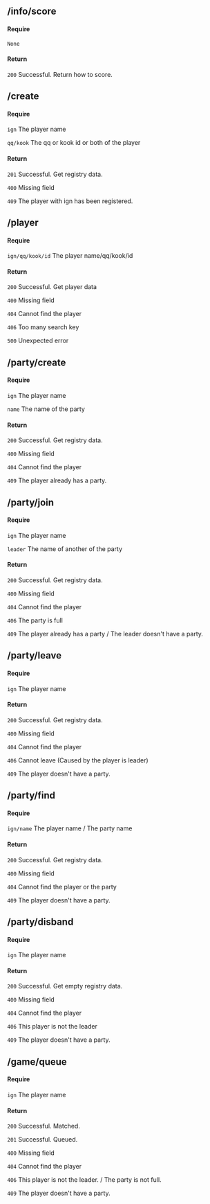 ## /info/score
#### Require
`None`

#### Return
`200` Successful. Return how to score.

## /create
#### Require
`ign` The player name

`qq/kook` The qq or kook id or both of the player

#### Return
`201` Successful. Get registry data.

`400` Missing field

`409` The player with ign has been registered.

## /player
#### Require
`ign/qq/kook/id` The player name/qq/kook/id

#### Return
`200` Successful. Get player data

`400` Missing field

`404` Cannot find the player

`406` Too many search key

`500` Unexpected error

## /party/create
#### Require
`ign` The player name

`name` The name of the party

#### Return
`200` Successful. Get registry data.

`400` Missing field

`404` Cannot find the player

`409` The player already has a party.

## /party/join
#### Require
`ign` The player name

`leader` The name of another of the party

#### Return
`200` Successful. Get registry data.

`400` Missing field

`404` Cannot find the player

`406` The party is full

`409` The player already has a party / The leader doesn't have a party.

## /party/leave
#### Require
`ign` The player name

#### Return
`200` Successful. Get registry data.

`400` Missing field

`404` Cannot find the player

`406` Cannot leave (Caused by the player is leader)

`409` The player doesn't have a party.

## /party/find
#### Require
`ign/name` The player name / The party name

#### Return
`200` Successful. Get registry data.

`400` Missing field

`404` Cannot find the player or the party

`409` The player doesn't have a party.

## /party/disband
#### Require
`ign` The player name

#### Return
`200` Successful. Get empty registry data.

`400` Missing field

`404` Cannot find the player

`406` This player is not the leader

`409` The player doesn't have a party.

## /game/queue
#### Require
`ign` The player name

#### Return
`200` Successful. Matched.

`201` Successful. Queued.

`400` Missing field

`404` Cannot find the player

`406` This player is not the leader. / The party is not full.

`409` The player doesn't have a party.
